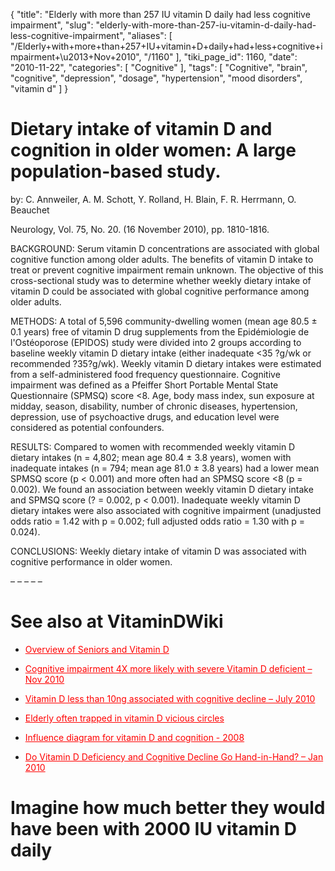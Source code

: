 {
    "title": "Elderly with more than 257 IU vitamin D daily had less cognitive impairment",
    "slug": "elderly-with-more-than-257-iu-vitamin-d-daily-had-less-cognitive-impairment",
    "aliases": [
        "/Elderly+with+more+than+257+IU+vitamin+D+daily+had+less+cognitive+impairment+\u2013+Nov+2010",
        "/1160"
    ],
    "tiki_page_id": 1160,
    "date": "2010-11-22",
    "categories": [
        "Cognitive"
    ],
    "tags": [
        "Cognitive",
        "brain",
        "cognitive",
        "depression",
        "dosage",
        "hypertension",
        "mood disorders",
        "vitamin d"
    ]
}


# Dietary intake of vitamin D and cognition in older women: A large population-based study.

by: C. Annweiler, A. M. Schott, Y. Rolland, H. Blain, F. R. Herrmann, O. Beauchet

Neurology, Vol. 75, No. 20. (16 November 2010), pp. 1810-1816. 

BACKGROUND: Serum vitamin D concentrations are associated with global cognitive function among older adults. The benefits of vitamin D intake to treat or prevent cognitive impairment remain unknown. The objective of this cross-sectional study was to determine whether weekly dietary intake of vitamin D could be associated with global cognitive performance among older adults. 

METHODS: A total of 5,596 community-dwelling women (mean age 80.5 ± 0.1 years) free of vitamin D drug supplements from the Epidémiologie de l'Ostéoporose (EPIDOS) study were divided into 2 groups according to baseline weekly vitamin D dietary intake (either inadequate <35 ?g/wk or recommended ?35?g/wk). Weekly vitamin D dietary intakes were estimated from a self-administered food frequency questionnaire. Cognitive impairment was defined as a Pfeiffer Short Portable Mental State Questionnaire (SPMSQ) score <8. Age, body mass index, sun exposure at midday, season, disability, number of chronic diseases, hypertension, depression, use of psychoactive drugs, and education level were considered as potential confounders. 

RESULTS: Compared to women with recommended weekly vitamin D dietary intakes (n = 4,802; mean age 80.4 ± 3.8 years), women with inadequate intakes (n = 794; mean age 81.0 ± 3.8 years) had a lower mean SPMSQ score (p < 0.001) and more often had an SPMSQ score <8 (p = 0.002). We found an association between weekly vitamin D dietary intake and SPMSQ score (? = 0.002, p < 0.001). Inadequate weekly vitamin D dietary intakes were also associated with cognitive impairment (unadjusted odds ratio = 1.42 with p = 0.002; full adjusted odds ratio = 1.30 with p = 0.024). 

CONCLUSIONS: Weekly dietary intake of vitamin D was associated with cognitive performance in older women.

– – – – – 

# See also at VitaminDWiki

* <a href="/posts/overview-of-seniors-and-vitamin-d" style="color: red; text-decoration: underline;" title="This link has an unknown page_id: 28">Overview of Seniors and Vitamin D</a>

* <a href="/posts/cognitive-impairment-4x-more-likely-with-severe-vitamin-d-deficient" style="color: red; text-decoration: underline;" title="This link has an unknown page_id: 1114">Cognitive impairment 4X more likely with severe Vitamin D deficient – Nov 2010</a>

* <a href="/posts/vitamin-d-less-than-10ng-associated-with-cognitive-decline" style="color: red; text-decoration: underline;" title="This link has an unknown page_id: 887">Vitamin D less than 10ng associated with cognitive decline – July 2010</a>

* <a href="/posts/elderly-often-trapped-in-vitamin-d-vicious-circles" style="color: red; text-decoration: underline;" title="This link has an unknown page_id: 884">Elderly often trapped in vitamin D vicious circles</a>

* <a href="/posts/influence-diagram-for-vitamin-d-and-cognition-2008" style="color: red; text-decoration: underline;" title="This link has an unknown page_id: 855">Influence diagram for vitamin D and cognition - 2008</a>

* <a href="/posts/do-vitamin-d-deficiency-and-cognitive-decline-go-hand-in-hand" style="color: red; text-decoration: underline;" title="This link has an unknown page_id: 379">Do Vitamin D Deficiency and Cognitive Decline Go Hand-in-Hand? – Jan 2010</a>

# Imagine how much better they would have been with 2000 IU vitamin D daily